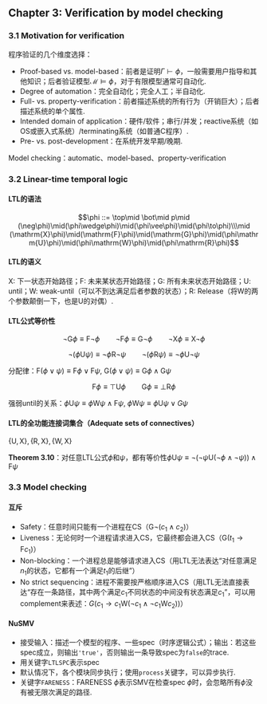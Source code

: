## Chapter 3: Verification by model checking

### 3.1 Motivation for verification

程序验证的几个维度选择：

- Proof-based vs. model-based：前者是证明$\Gamma\vdash \phi$，一般需要用户指导和其他知识；后者验证模型$\mathcal{M}\models\phi$，对于有限模型通常可自动化.
- Degree of automation：完全自动化；完全人工；半自动化.
- Full- vs. property-verification：前者描述系统的所有行为（开销巨大）；后者描述系统的单个属性.
- Intended domain of application：硬件/软件；串行/并发；reactive系统（如OS或嵌入式系统）/terminating系统（如普通C程序）.
- Pre- vs. post-development：在系统开发早期/晚期.

Model checking：automatic、model-based、property-verification

### 3.2 Linear-time temporal logic

#### LTL的语法

$$\phi ::= \top\mid \bot\mid p\mid (\neg\phi)\mid(\phi\wedge\phi)\mid(\phi\vee\phi)\mid(\phi\to\phi)\\\mid (\mathrm{X}\phi)\mid(\mathrm{F}\phi)\mid(\mathrm{G}\phi)\mid(\phi\mathrm{U}\phi)\mid(\phi\mathrm{W}\phi)\mid(\phi\mathrm{R}\phi)$$

#### LTL的语义

$\mathrm{X}$: 下一状态开始路径；$\mathrm{F}$: 未来某状态开始路径；$\mathrm{G}$: 所有未来状态开始路径；$\mathrm{U}$: until；$\mathrm{W}$: weak-until（可以不到达满足后者参数的状态）；$\mathrm{R}$: Release（将$\mathrm{W}$的两个参数颠倒一下，也是$\mathrm{U}$的对偶）.

#### LTL公式等价性

$$\neg\mathrm{G}\phi\equiv\mathrm{F}\neg\phi\qquad \neg\mathrm{F}\phi\equiv\mathrm{G}\neg\phi\qquad \neg\mathrm{X}\phi\equiv \mathrm{X}\neg\phi$$

$$\neg(\phi\mathrm{U}\psi)\equiv\neg\phi\mathrm{R}\neg\psi\qquad \neg(\phi\mathrm{R}\psi)\equiv\neg\phi\mathrm{U}\neg\psi$$

分配律：$\mathrm{F}(\phi\vee\psi)\equiv \mathrm{F}\phi\vee \mathrm{F}\psi$, $\mathrm{G}(\phi\vee\psi)\equiv\mathrm{G}\phi\wedge\mathrm{G}\psi$

$$\mathrm{F}\phi\equiv\top\mathrm{U}\phi\qquad \mathrm{G}\phi\equiv\bot\mathrm{R}\phi$$

强弱until的关系：$\phi\mathrm{U}\psi\equiv\phi\mathrm{W}\psi\wedge \mathrm{F}\psi$, $\phi\mathrm{W}\psi\equiv\phi\mathrm{U}\psi\vee G\psi$

#### LTL的全功能连接词集合（Adequate sets of connectives）

$\{\mathrm{U},\mathrm{X}\}, \{\mathrm{R},\mathrm{X}\}, \{\mathrm{W},\mathrm{X}\}$

**Theorem 3.10**：对任意LTL公式$\phi$和$\psi$，都有等价性$\phi\mathrm{U}\psi\equiv\neg(\neg\psi\mathrm{U}(\neg\phi\wedge\neg\psi))\wedge\mathrm{F}\psi$

### 3.3 Model checking

#### 互斥

- Safety：任意时间只能有一个进程在CS（$\mathrm{G}\neg(c_1\wedge c_2)$）
- Liveness：无论何时一个进程请求进入CS，它最终都会进入CS（$\mathrm{G}(t_1\to\mathrm{F}c_1)$）
- Non-blocking：一个进程总是能够请求进入CS（用LTL无法表达“对任意满足$n_1$的状态，它都有一个满足$t_1$的后继”）
- No strict sequencing：进程不需要按严格顺序进入CS（用LTL无法直接表达“存在一条路径，其中两个满足$c_1$不同状态的中间没有状态满足$c_1$”，可以用complement来表述：$G(c_1\to c_1\mathrm{W}(\neg c_1\wedge\neg c_1\mathrm{W}c_2))$）

#### NuSMV

- 接受输入：描述一个模型的程序、一些spec（时序逻辑公式）；输出：若这些spec成立，则输出`'true'`，否则输出一条导致spec为`false`的trace.
- 用关键字`LTLSPC`表示spec
- 默认情况下，各个模块同步执行；使用`process`关键字，可以异步执行.
- 关键字`FARENESS`：FARENESS $\phi$表示SMV在检查spec $\phi$时，会忽略所有$\phi$没有被无限次满足的路径.

